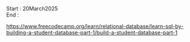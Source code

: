 Start : 20March2025 </br>
End : </br>

https://www.freecodecamp.org/learn/relational-database/learn-sql-by-building-a-student-database-part-1/build-a-student-database-part-1

